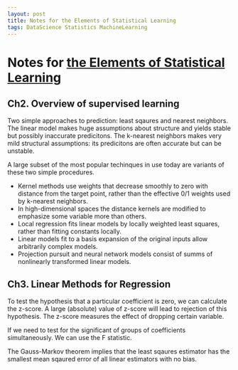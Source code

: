 ```yaml
---
layout: post
title: Notes for the Elements of Statistical Learning
tags: DataScience Statistics MachineLearning
---
```


# Notes for [the Elements of Statistical Learning](https://www.amazon.com/Elements-Statistical-Learning-Prediction-Statistics/dp/0387848576/ref=sr_1_1?ie=UTF8&qid=1480517413&sr=8-1&keywords=elements+of+statistical+learning)

## Ch2. Overview of supervised learning

Two simple approaches to prediction: least sqaures and nearest neighbors. The linear model makes huge assumptions about structure and yields stable but possibly inaccurate predicitons. The k-nearest neighbors makes very mild structural assumptions: its predicitons are often accurate but can be unstable. 


A large subset of the most popular techinques in use today are variants of these two simple procedures.

* Kernel methods use weights that decrease smoothly to zero with distance from the target point, rather than the effective 0/1 weights used by k-nearest neighbors.
* In high-dimensional spaces the distance kernels are modified to emphasize some variable more than others. 
* Local regression fits linear models by locally weighted least squares, rather than fitting constants locally.
* Linear models fit to a basis expansion of the original inputs allow arbitrarily complex models. 
* Projection pursuit and neural network models consist of summs of nonlinearly transformed linear models. 

## Ch3. Linear Methods for Regression

To test the hypothesis that a particular coefficient is zero, we can calculate the z-score. A large (absolute) value of z-score will lead to rejection of this hypothesis. The z-score measures the effect of dropping certain variable. 

If we need to test for the significant of groups of coefficients simultaneously. We can use the F statistic.

The Gauss-Markov theorem implies that the least sqaures estimator has the smallest mean sqaured error of all linear estimators with no bias. 




